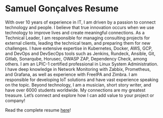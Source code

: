 # Samuel Gonçalves Resume

With over 10 years of experience in IT, I am driven by a passion to connect technology and people. I believe that true innovation occurs when we use technology to improve lives and create meaningful connections. As a Technical Leader, I am responsible for managing consulting projects for external clients, leading the technical team, and preparing them for new challenges. I have extensive expertise in Kubernetes, Docker, AWS, GCP, and DevOps and DevSecOps tools such as Jenkins, Rundeck, Ansible, Git, Gitlab, Sonarqube, Horusec, OWASP ZAP, Dependency Check, among others. I am an LPIC-1 certified professional in Linux System Administration. I have deep knowledge in Network Monitoring with Zabbix, Prometheus, and Grafana, as well as experience with FreeIPA and Zimbra. I am responsible for developing IoT solutions and have vast experience speaking on the topic. Beyond technology, I am a musician, short story writer, and have over 6000 students worldwide. My connections are my greatest treasure. Let’s connect and explore how I can add value to your project or company!

Read the complete resume [here](https://pereirasamuel.github.io/resume/)!
